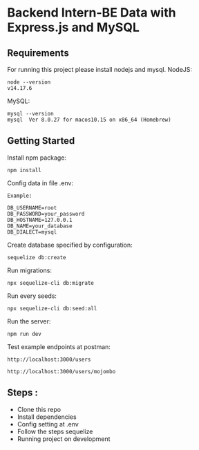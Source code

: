 # Backend Intern-BE Data with Express.js and MySQL

## Requirements
For running this project please install nodejs and mysql.
NodeJS:
```
node --version
v14.17.6
```
MySQL:
```
mysql --version
mysql  Ver 8.0.27 for macos10.15 on x86_64 (Homebrew)
```

## Getting Started
Install npm package:
```
npm install
```

Config data in file .env:
```
Example:

DB_USERNAME=root
DB_PASSWORD=your_password
DB_HOSTNAME=127.0.0.1
DB_NAME=your_database
DB_DIALECT=mysql
```

Create database specified by configuration:
```
sequelize db:create 
```

Run migrations:
```
npx sequelize-cli db:migrate
```

Run every seeds:
```
npx sequelize-cli db:seed:all
```

Run the server:
```
npm run dev
```

Test example endpoints at postman:
```
http://localhost:3000/users

http://localhost:3000/users/mojombo
```

## Steps :
- Clone this repo
- Install dependencies
- Config setting at .env
- Follow the steps sequelize
- Running project on development 